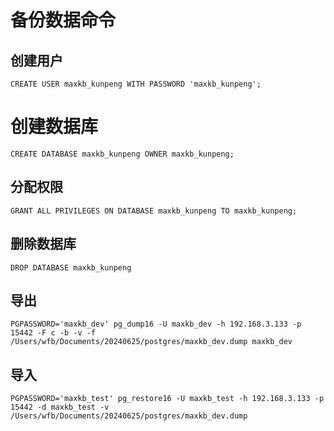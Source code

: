 # 备份数据命令

## 创建用户
    CREATE USER maxkb_kunpeng WITH PASSWORD 'maxkb_kunpeng';

# 创建数据库
    CREATE DATABASE maxkb_kunpeng OWNER maxkb_kunpeng;

## 分配权限
    GRANT ALL PRIVILEGES ON DATABASE maxkb_kunpeng TO maxkb_kunpeng;

## 删除数据库
    DROP DATABASE maxkb_kunpeng


## 导出
    PGPASSWORD='maxkb_dev' pg_dump16 -U maxkb_dev -h 192.168.3.133 -p 15442 -F c -b -v -f /Users/wfb/Documents/20240625/postgres/maxkb_dev.dump maxkb_dev

## 导入
    PGPASSWORD='maxkb_test' pg_restore16 -U maxkb_test -h 192.168.3.133 -p 15442 -d maxkb_test -v /Users/wfb/Documents/20240625/postgres/maxkb_dev.dump

